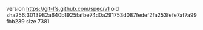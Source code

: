 version https://git-lfs.github.com/spec/v1
oid sha256:3013982a640b1925fafbe74d0a291753d087fedef2fa253fefe7af7a99fbb239
size 7381
